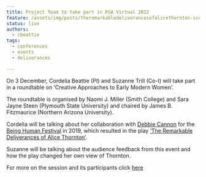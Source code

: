 ```yaml
---
title: Project Team to take part in RSA Virtual 2022
feature: /assets/img/posts/theremarkabledeliverancesofalicethornton-scottishstorytellingcentre.jpg
status: live
authors:
  - cbeattie
tags:
  - conferences
  - events
  - deliverances

---
```


On 3 December, Cordelia Beattie (PI) and Suzanne Trill (Co-I) will take part in a roundtable on ‘Creative Approaches to Early Modern Women’.

The roundtable is organised by Naomi J. Miller (Smith College) and Sara Jayne Steen  (Plymouth State University) and chaired by James B. Fitzmaurice (Northern Arizona University).

Cordelia will be talking about her collaboration with [Debbie Cannon](https://debbiecannon.org) for the [Being Human Festival](https://www.beinghumanfestival.org/resources/case-studies/finding-right-format-remarkable-deliverances-thornton) in 2019, which resulted in the play [‘The Remarkable Deliverances of Alice Thornton’](https://debbiecannon.org/the-remarkable-deliverances-of-alice-thornton/).

Suzanne will be talking about the audience feedback from this event and how the play changed her own view of Thornton.

For more on the session and its participants click [here](https://rsa.confex.com/rsa/22virtual/meetingapp.cgi/Session/6131)
